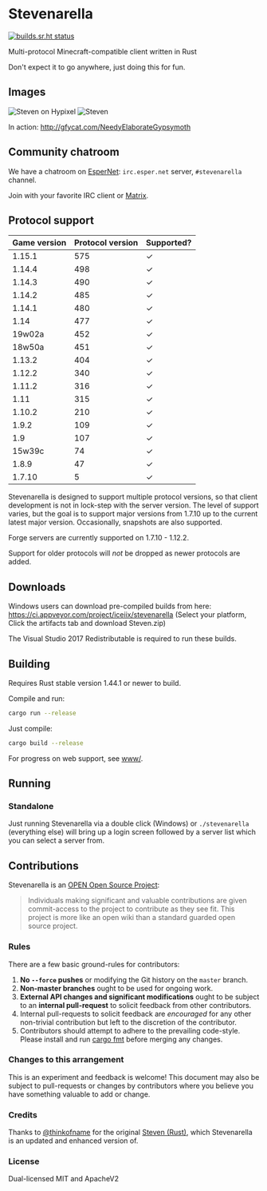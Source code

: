 # Stevenarella
[![builds.sr.ht status](https://builds.sr.ht/~iceiix/stevenarella.svg)](https://builds.sr.ht/~iceiix/stevenarella?)

Multi-protocol Minecraft-compatible client written in Rust

Don't expect it to go anywhere, just doing this for fun.

## Images

![Steven on Hypixel](https://i.imgur.com/PM5fLuu.png)
![Steven](https://i.imgur.com/RRspOQF.png)


In action: http://gfycat.com/NeedyElaborateGypsymoth

## Community chatroom

We have a chatroom on [EsperNet](https://esper.net): `irc.esper.net` server, `#stevenarella` channel.

Join with your favorite IRC client or [Matrix](https://matrix.to/#/#_espernet_#stevenarella:matrix.org).

## Protocol support

| Game version | Protocol version | Supported? |
| ------ | --- | --- |
| 1.15.1 | 575 | ✓ |
| 1.14.4 | 498 | ✓ |
| 1.14.3 | 490 | ✓ |
| 1.14.2 | 485 | ✓ |
| 1.14.1 | 480 | ✓ |
| 1.14 | 477 | ✓ |
| 19w02a | 452 | ✓ |
| 18w50a | 451 | ✓ |
| 1.13.2 | 404 | ✓ |
| 1.12.2 | 340 | ✓ |
| 1.11.2 | 316 | ✓ |
| 1.11   | 315 | ✓ |
| 1.10.2 | 210 | ✓ |
| 1.9.2  | 109 | ✓ |
| 1.9    | 107 | ✓ |
| 15w39c | 74  | ✓ |
| 1.8.9  | 47  | ✓ |
| 1.7.10 | 5   | ✓ |

Stevenarella is designed to support multiple protocol versions, so that client
development is not in lock-step with the server version. The level of
support varies, but the goal is to support major versions from 1.7.10
up to the current latest major version. Occasionally, snapshots are also supported.

Forge servers are currently supported on 1.7.10 - 1.12.2.

Support for older protocols will _not_ be dropped as newer protocols are added.

## Downloads

Windows users can download pre-compiled builds from here: https://ci.appveyor.com/project/iceiix/stevenarella
(Select your platform, Click the artifacts tab and download Steven.zip)

The Visual Studio 2017 Redistributable is required to run these builds.

## Building

Requires Rust stable version 1.44.1 or newer to build.

Compile and run:
```bash
cargo run --release
```
Just compile:
```bash
cargo build --release
```

For progress on web support, see [www/](./www).

## Running

### Standalone

Just running Stevenarella via a double click (Windows) or `./stevenarella` (everything else)
will bring up a login screen followed by a server list which you can select a server
from.

## Contributions

Stevenarella is an [OPEN Open Source Project](https://github.com/openopensource/openopensource.github.io):

> Individuals making significant and valuable contributions are given
> commit-access to the project to contribute as they see fit. This project
> is more like an open wiki than a standard guarded open source project.

### Rules

There are a few basic ground-rules for contributors:

1. **No `--force` pushes** or modifying the Git history on the `master` branch.
1. **Non-master branches** ought to be used for ongoing work.
1. **External API changes and significant modifications** ought to be subject to an **internal pull-request** to solicit feedback from other contributors.
1. Internal pull-requests to solicit feedback are *encouraged* for any other non-trivial contribution but left to the discretion of the contributor.
1. Contributors should attempt to adhere to the prevailing code-style. Please install and run [cargo fmt](https://github.com/rust-lang/rustfmt) before merging any changes.

### Changes to this arrangement

This is an experiment and feedback is welcome! This document may also be
subject to pull-requests or changes by contributors where you believe
you have something valuable to add or change.

### Credits

Thanks to [@thinkofname](https://github.com/thinkofname/) for
the original [Steven (Rust)](https://github.com/thinkofname/steven),
which Stevenarella is an updated and enhanced version of.

### License

Dual-licensed MIT and ApacheV2
